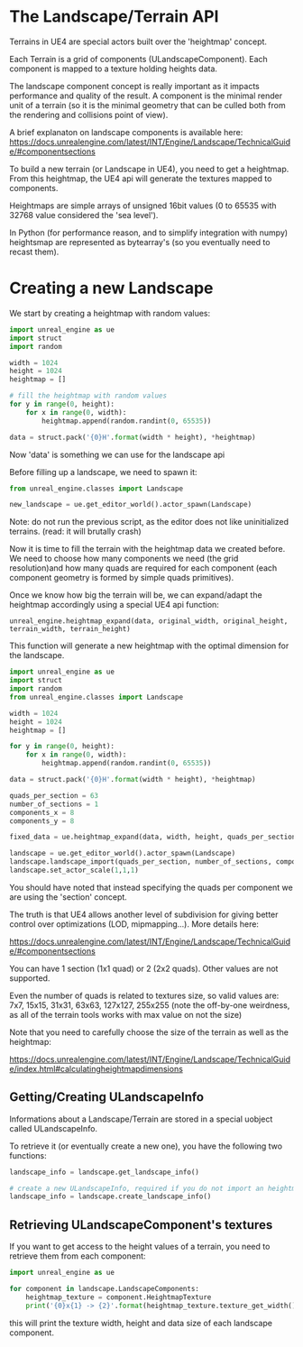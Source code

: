 # The Landscape/Terrain API

Terrains in UE4 are special actors built over the 'heightmap' concept.

Each Terrain is a grid of components (ULandscapeComponent). Each component is mapped to a texture holding heights data.

The landscape component concept is really important as it impacts performance and quality of the result. A component is the minimal render unit of a terrain
(so it is the minimal geometry that can be culled both from the rendering and collisions point of view).

A brief explanaton on landscape components is available here: https://docs.unrealengine.com/latest/INT/Engine/Landscape/TechnicalGuide/#componentsections

To build a new terrain (or Landscape in UE4), you need to get a heightmap. From this heightmap, the UE4 api will generate
the textures mapped to components.

Heightmaps are simple arrays of unsigned 16bit values (0 to 65535 with 32768 value considered the 'sea level').

In Python (for performance reason, and to simplify integration with numpy) heightsmap are represented as bytearray's (so you eventually need to recast them).

# Creating a new Landscape

We start by creating a heightmap with random values:

```python
import unreal_engine as ue
import struct
import random

width = 1024
height = 1024
heightmap = []

# fill the heightmap with random values
for y in range(0, height):
    for x in range(0, width):
        heightmap.append(random.randint(0, 65535))

data = struct.pack('{0}H'.format(width * height), *heightmap)
```

Now 'data' is something we can use for the landscape api

Before filling up a landscape, we need to spawn it:

```python
from unreal_engine.classes import Landscape

new_landscape = ue.get_editor_world().actor_spawn(Landscape)
```

Note: do not run the previous script, as the editor does not like uninitialized terrains. (read: it will brutally crash)

Now it is time to fill the terrain with the heightmap data we created before. We need to choose how many components we need (the grid resolution)and how many quads are required for each component
(each component geometry is formed by simple quads primitives).

Once we know how big the terrain will be, we can expand/adapt the heightmap accordingly using a special UE4 api function:

```
unreal_engine.heightmap_expand(data, original_width, original_height, terrain_width, terrain_height)
```

This function will generate a new heightmap with the optimal dimension for the landscape.


```python
import unreal_engine as ue
import struct
import random
from unreal_engine.classes import Landscape

width = 1024
height = 1024
heightmap = []

for y in range(0, height):
    for x in range(0, width):
        heightmap.append(random.randint(0, 65535))

data = struct.pack('{0}H'.format(width * height), *heightmap)

quads_per_section = 63
number_of_sections = 1
components_x = 8
components_y = 8

fixed_data = ue.heightmap_expand(data, width, height, quads_per_section * number_of_sections * components_x + 1, quads_per_section * number_of_sections * components_y + 1)

landscape = ue.get_editor_world().actor_spawn(Landscape)
landscape.landscape_import(quads_per_section, number_of_sections, components_x, components_y, fixed_data)
landscape.set_actor_scale(1,1,1)
```

You should have noted that instead specifying the quads per component we are using the 'section' concept.

The truth is that UE4 allows another level of subdivision for giving better control over optimizations (LOD, mipmapping...). More details here:

https://docs.unrealengine.com/latest/INT/Engine/Landscape/TechnicalGuide/#componentsections

You can have 1 section (1x1 quad) or 2 (2x2 quads). Other values are not supported.

Even the number of quads is related to textures size, so valid values are: 7x7, 15x15, 31x31, 63x63, 127x127, 255x255 (note the off-by-one weirdness, as all of the terrain tools works with max value on not the size)

Note that you need to carefully choose the size of the terrain as well as the heightmap:

https://docs.unrealengine.com/latest/INT/Engine/Landscape/TechnicalGuide/index.html#calculatingheightmapdimensions


## Getting/Creating ULandscapeInfo

Informations about a Landscape/Terrain are stored in a special uobject called ULandscapeInfo.

To retrieve it (or eventually create a new one), you have the following two functions:

```python
landscape_info = landscape.get_landscape_info()

# create a new ULandscapeInfo, required if you do not import an heightmap in a manually spawned landscape
landscape_info = landscape.create_landscape_info()
```

## Retrieving ULandscapeComponent's textures

If you want to get access to the height values of a terrain, you need to retrieve them from each component:

```python
import unreal_engine as ue

for component in landscape.LandscapeComponents:
    heightmap_texture = component.HeightmapTexture
    print('{0}x{1} -> {2}'.format(heightmap_texture.texture_get_width(), heightmap_texture.texture_get_height(), len(heightmap_texture.texture_get_source_data())))
```

this will print the texture width, height and data size of each landscape component.
